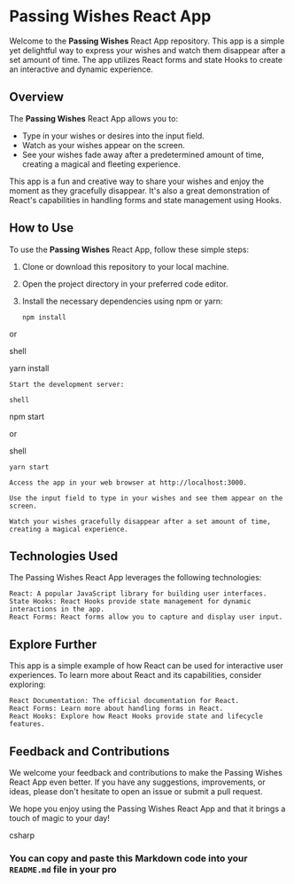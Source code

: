 # Passing Wishes React App

Welcome to the **Passing Wishes** React App repository. This app is a simple yet delightful way to express your wishes and watch them disappear after a set amount of time. The app utilizes React forms and state Hooks to create an interactive and dynamic experience.

## Overview

The **Passing Wishes** React App allows you to:

- Type in your wishes or desires into the input field.
- Watch as your wishes appear on the screen.
- See your wishes fade away after a predetermined amount of time, creating a magical and fleeting experience.

This app is a fun and creative way to share your wishes and enjoy the moment as they gracefully disappear. It's also a great demonstration of React's capabilities in handling forms and state management using Hooks.

## How to Use

To use the **Passing Wishes** React App, follow these simple steps:

1. Clone or download this repository to your local machine.

2. Open the project directory in your preferred code editor.

3. Install the necessary dependencies using npm or yarn:

   ```shell
   npm install

or

shell

yarn install

    Start the development server:

    shell

npm start

or

shell

    yarn start

    Access the app in your web browser at http://localhost:3000.

    Use the input field to type in your wishes and see them appear on the screen.

    Watch your wishes gracefully disappear after a set amount of time, creating a magical experience.

## Technologies Used

The Passing Wishes React App leverages the following technologies:

    React: A popular JavaScript library for building user interfaces.
    State Hooks: React Hooks provide state management for dynamic interactions in the app.
    React Forms: React forms allow you to capture and display user input.

## Explore Further

This app is a simple example of how React can be used for interactive user experiences. To learn more about React and its capabilities, consider exploring:

    React Documentation: The official documentation for React.
    React Forms: Learn more about handling forms in React.
    React Hooks: Explore how React Hooks provide state and lifecycle features.

## Feedback and Contributions

We welcome your feedback and contributions to make the Passing Wishes React App even better. If you have any suggestions, improvements, or ideas, please don't hesitate to open an issue or submit a pull request.

We hope you enjoy using the Passing Wishes React App and that it brings a touch of magic to your day!

csharp


### You can copy and paste this Markdown code into your `README.md` file in your pro
